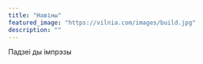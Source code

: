 ```yaml
---
title: "Навіны"
featured_image: "https://vilnia.com/images/build.jpg"
description: ""
---
```

Падзеі ды імпрэзы